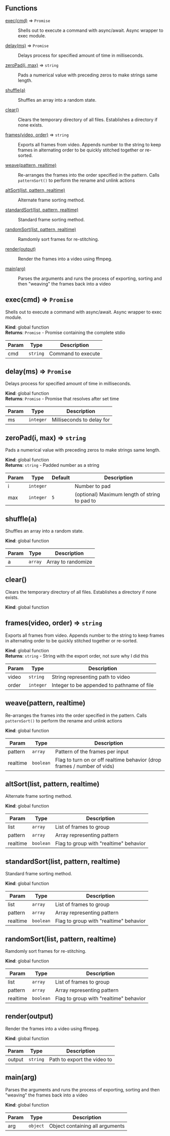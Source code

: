 ## Functions

<dl>
<dt><a href="#exec">exec(cmd)</a> ⇒ <code>Promise</code></dt>
<dd><p>Shells out to execute a command with async/await.
    Async wrapper to exec module.</p>
</dd>
<dt><a href="#delay">delay(ms)</a> ⇒ <code>Promise</code></dt>
<dd><p>Delays process for specified amount of time in milliseconds.</p>
</dd>
<dt><a href="#zeroPad">zeroPad(i, max)</a> ⇒ <code>string</code></dt>
<dd><p>Pads a numerical value with preceding zeros to make strings same length.</p>
</dd>
<dt><a href="#shuffle">shuffle(a)</a></dt>
<dd><p>Shuffles an array into a random state.</p>
</dd>
<dt><a href="#clear">clear()</a></dt>
<dd><p>Clears the temporary directory of all files. 
    Establishes a directory if none exists.</p>
</dd>
<dt><a href="#frames">frames(video, order)</a> ⇒ <code>string</code></dt>
<dd><p>Exports all frames from video. Appends number to the string
    to keep frames in alternating order to be quickly stitched together
 or re-sorted.</p>
</dd>
<dt><a href="#weave">weave(pattern, realtime)</a></dt>
<dd><p>Re-arranges the frames into the order specified in the pattern.
    Calls <code>patternSort()</code> to perform the rename and unlink actions</p>
</dd>
<dt><a href="#altSort">altSort(list, pattern, realtime)</a></dt>
<dd><p>Alternate frame sorting method.</p>
</dd>
<dt><a href="#standardSort">standardSort(list, pattern, realtime)</a></dt>
<dd><p>Standard frame sorting method.</p>
</dd>
<dt><a href="#randomSort">randomSort(list, pattern, realtime)</a></dt>
<dd><p>Ramdomly sort frames for re-stitching.</p>
</dd>
<dt><a href="#render">render(output)</a></dt>
<dd><p>Render the frames into a video using ffmpeg.</p>
</dd>
<dt><a href="#main">main(arg)</a></dt>
<dd><p>Parses the arguments and runs the process of exporting, sorting and then
    &quot;weaving&quot; the frames back into a video</p>
</dd>
</dl>

<a name="exec"></a>

## exec(cmd) ⇒ <code>Promise</code>
Shells out to execute a command with async/await.
	Async wrapper to exec module.

**Kind**: global function  
**Returns**: <code>Promise</code> - Promise containing the complete stdio  

| Param | Type | Description |
| --- | --- | --- |
| cmd | <code>string</code> | Command to execute |

<a name="delay"></a>

## delay(ms) ⇒ <code>Promise</code>
Delays process for specified amount of time in milliseconds.

**Kind**: global function  
**Returns**: <code>Promise</code> - Promise that resolves after set time  

| Param | Type | Description |
| --- | --- | --- |
| ms | <code>integer</code> | Milliseconds to delay for |

<a name="zeroPad"></a>

## zeroPad(i, max) ⇒ <code>string</code>
Pads a numerical value with preceding zeros to make strings same length.

**Kind**: global function  
**Returns**: <code>string</code> - Padded number as a string  

| Param | Type | Default | Description |
| --- | --- | --- | --- |
| i | <code>integer</code> |  | Number to pad |
| max | <code>integer</code> | <code>5</code> | (optional) Maximum length of string to pad to |

<a name="shuffle"></a>

## shuffle(a)
Shuffles an array into a random state.

**Kind**: global function  

| Param | Type | Description |
| --- | --- | --- |
| a | <code>array</code> | Array to randomize |

<a name="clear"></a>

## clear()
Clears the temporary directory of all files. 
	Establishes a directory if none exists.

**Kind**: global function  
<a name="frames"></a>

## frames(video, order) ⇒ <code>string</code>
Exports all frames from video. Appends number to the string
	to keep frames in alternating order to be quickly stitched together
 or re-sorted.

**Kind**: global function  
**Returns**: <code>string</code> - String with the export order, not sure why I did this  

| Param | Type | Description |
| --- | --- | --- |
| video | <code>string</code> | String representing path to video |
| order | <code>integer</code> | Integer to be appended to pathname of file |

<a name="weave"></a>

## weave(pattern, realtime)
Re-arranges the frames into the order specified in the pattern.
	Calls `patternSort()` to perform the rename and unlink actions

**Kind**: global function  

| Param | Type | Description |
| --- | --- | --- |
| pattern | <code>array</code> | Pattern of the frames per input |
| realtime | <code>boolean</code> | Flag to turn on or off realtime behavior (drop frames / number of vids) |

<a name="altSort"></a>

## altSort(list, pattern, realtime)
Alternate frame sorting method.

**Kind**: global function  

| Param | Type | Description |
| --- | --- | --- |
| list | <code>array</code> | List of frames to group |
| pattern | <code>array</code> | Array representing pattern |
| realtime | <code>boolean</code> | Flag to group with "realtime" behavior |

<a name="standardSort"></a>

## standardSort(list, pattern, realtime)
Standard frame sorting method.

**Kind**: global function  

| Param | Type | Description |
| --- | --- | --- |
| list | <code>array</code> | List of frames to group |
| pattern | <code>array</code> | Array representing pattern |
| realtime | <code>boolean</code> | Flag to group with "realtime" behavior |

<a name="randomSort"></a>

## randomSort(list, pattern, realtime)
Ramdomly sort frames for re-stitching.

**Kind**: global function  

| Param | Type | Description |
| --- | --- | --- |
| list | <code>array</code> | List of frames to group |
| pattern | <code>array</code> | Array representing pattern |
| realtime | <code>boolean</code> | Flag to group with "realtime" behavior |

<a name="render"></a>

## render(output)
Render the frames into a video using ffmpeg.

**Kind**: global function  

| Param | Type | Description |
| --- | --- | --- |
| output | <code>string</code> | Path to export the video to |

<a name="main"></a>

## main(arg)
Parses the arguments and runs the process of exporting, sorting and then
	"weaving" the frames back into a video

**Kind**: global function  

| Param | Type | Description |
| --- | --- | --- |
| arg | <code>object</code> | Object containing all arguments |

